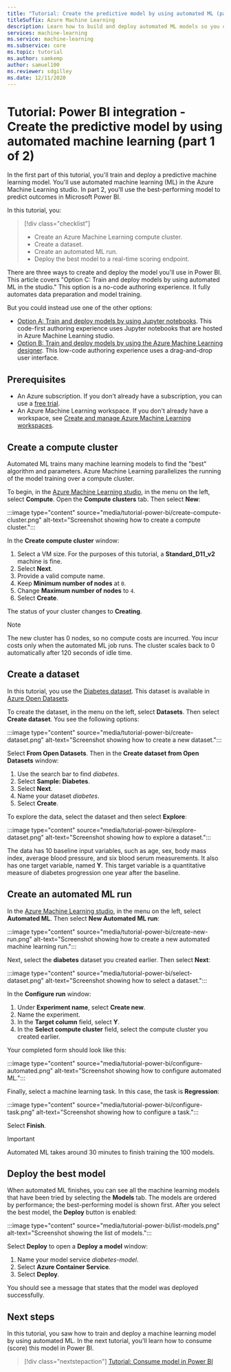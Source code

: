 ```yaml
---
title: "Tutorial: Create the predictive model by using automated ML (part 1 of 2)"
titleSuffix: Azure Machine Learning
description: Learn how to build and deploy automated ML models so you can use the best model to predict outcomes in Microsoft Power BI.
services: machine-learning
ms.service: machine-learning
ms.subservice: core
ms.topic: tutorial
ms.author: samkemp
author: samuel100
ms.reviewer: sdgilley
ms.date: 12/11/2020
---
```


# Tutorial: Power BI integration - Create the predictive model by using automated machine learning (part 1 of 2)

In the first part of this tutorial, you'll train and deploy a predictive machine learning model. You'll use automated machine learning (ML) in the Azure Machine Learning studio.  In part 2, you'll use the best-performing model to predict outcomes in Microsoft Power BI.

In this tutorial, you:

> [!div class="checklist"]
> * Create an Azure Machine Learning compute cluster.
> * Create a dataset.
> * Create an automated ML run.
> * Deploy the best model to a real-time scoring endpoint.


There are three ways to create and deploy the model you'll use in Power BI.  This article covers "Option C: Train and deploy models by using automated ML in the studio."  This option is a no-code authoring experience. It fully automates data preparation and model training. 

But you could instead use one of the other options:

* [Option A: Train and deploy models by using Jupyter notebooks](tutorial-power-bi-custom-model.md). This code-first authoring experience uses Jupyter notebooks that are hosted in Azure Machine Learning studio.
* [Option B: Train and deploy models by using the Azure Machine Learning designer](tutorial-power-bi-designer-model.md). This low-code authoring experience uses a drag-and-drop user interface.

## Prerequisites

- An Azure subscription. If you don't already have a subscription, you can use a [free trial](https://aka.ms/AMLFree). 
- An Azure Machine Learning workspace. If you don't already have a workspace, see [Create and manage Azure Machine Learning workspaces](./how-to-manage-workspace.md#create-a-workspace).

## Create a compute cluster

Automated ML trains many machine learning models to find the "best" algorithm and parameters. Azure Machine Learning parallelizes the running of the model training over a compute cluster.

To begin, in the [Azure Machine Learning studio](https://ml.azure.com), in the menu on the left, select **Compute**. Open the **Compute clusters** tab. Then select **New**:

:::image type="content" source="media/tutorial-power-bi/create-compute-cluster.png" alt-text="Screenshot showing how to create a compute cluster.":::

In the **Create compute cluster** window:

1. Select a VM size. For the purposes of this tutorial, a **Standard_D11_v2** machine is fine.
1. Select **Next**.
1. Provide a valid compute name.
1. Keep **Minimum number of nodes** at `0`.
1. Change **Maximum number of nodes** to `4`.
1. Select **Create**.

The status of your cluster changes to **Creating**.

>[!NOTE]
> The new cluster has 0 nodes, so no compute costs are incurred. You incur costs only when the automated ML job runs. The cluster scales back to 0 automatically after 120 seconds of idle time.


## Create a dataset

In this tutorial, you use the [Diabetes dataset](https://www4.stat.ncsu.edu/~boos/var.select/diabetes.html). This dataset is available in [Azure Open Datasets](https://azure.microsoft.com/services/open-datasets/).

To create the dataset, in the menu on the left, select **Datasets**. Then select **Create dataset**. You see the following options:

:::image type="content" source="media/tutorial-power-bi/create-dataset.png" alt-text="Screenshot showing how to create a new dataset.":::

Select **From Open Datasets**. Then in the **Create dataset from Open Datasets** window:

1. Use the search bar to find *diabetes*.
1. Select **Sample: Diabetes**.
1. Select **Next**.
1. Name your dataset *diabetes*.
1. Select **Create**.

To explore the data, select the dataset and then select **Explore**:

:::image type="content" source="media/tutorial-power-bi/explore-dataset.png" alt-text="Screenshot showing how to explore a dataset.":::

The data has 10 baseline input variables, such as age, sex, body mass index, average blood pressure, and six blood serum measurements. It also has one target variable, named **Y**. This target variable is a quantitative measure of diabetes progression one year after the baseline.

## Create an automated ML run

In the [Azure Machine Learning studio](https://ml.azure.com), in the menu on the left, select **Automated ML**. Then select **New Automated ML run**:

:::image type="content" source="media/tutorial-power-bi/create-new-run.png" alt-text="Screenshot showing how to create a new automated machine learning run.":::

Next, select the **diabetes** dataset you created earlier. Then select **Next**:

:::image type="content" source="media/tutorial-power-bi/select-dataset.png" alt-text="Screenshot showing how to select a dataset.":::
 
In the **Configure run** window:

1. Under **Experiment name**, select **Create new**.
1. Name the experiment.
1. In the **Target column** field, select **Y**.
1. In the **Select compute cluster** field, select the compute cluster you created earlier. 

Your completed form should look like this:

:::image type="content" source="media/tutorial-power-bi/configure-automated.png" alt-text="Screenshot showing how to configure automated ML.":::

Finally, select a machine learning task. In this case, the task is **Regression**:

:::image type="content" source="media/tutorial-power-bi/configure-task.png" alt-text="Screenshot showing how to configure a task.":::

Select **Finish**.

> [!IMPORTANT]
> Automated ML takes around 30 minutes to finish training the 100 models.

## Deploy the best model

When automated ML finishes, you can see all the machine learning models that have been tried by selecting the **Models** tab. The models are ordered by performance; the best-performing model is shown first. After you select the best model, the **Deploy** button is enabled:

:::image type="content" source="media/tutorial-power-bi/list-models.png" alt-text="Screenshot showing the list of models.":::

Select **Deploy** to open a **Deploy a model** window:

1. Name your model service *diabetes-model*.
1. Select **Azure Container Service**.
1. Select **Deploy**.

You should see a message that states that the model was deployed successfully.

## Next steps

In this tutorial, you saw how to train and deploy a machine learning model by using automated ML. In the next tutorial, you'll learn how to consume (score) this model in Power BI.

> [!div class="nextstepaction"]
> [Tutorial: Consume model in Power BI](/power-bi/connect-data/service-aml-integrate?context=azure/machine-learning/context/ml-context)
